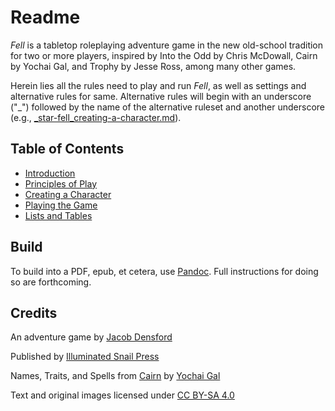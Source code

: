 # Readme

*Fell* is a tabletop roleplaying adventure game in the new old-school tradition for two or more players, inspired by Into the Odd by Chris McDowall, Cairn by Yochai Gal, and Trophy by Jesse Ross, among many other games.

Herein lies all the rules need to play and run *Fell*, as well as settings and alternative rules for same. Alternative rules will begin with an underscore ("_") followed by the name of the alternative ruleset and another underscore (e.g., [_star-fell_creating-a-character.md](/creating-a-character/_star-fell_creating-a-character.md)).

## Table of Contents

- [Introduction](/introduction/introduction.md)
- [Principles of Play](/principles-of-play/principles-of-play.md)
- [Creating a Character](/creating-a-character/creating-a-character.md)
- [Playing the Game](/playing-the-game/)
- [Lists and Tables](/lists-and-tables/)

## Build

To build into a PDF, epub, et cetera, use [Pandoc](https://pandoc.org). Full instructions for doing so are forthcoming. 

## Credits

An adventure game by [Jacob Densford](https://cobb.land/)

Published by [Illuminated Snail Press](https://illuminatedsnail.com)

Names, Traits, and Spells from [Cairn](https://cairnrpg.com/) by [Yochai Gal](https://newschoolrevolution.com/)

Text and original images licensed under [CC BY-SA 4.0](https://creativecommons.org/licenses/by-sa/4.0/)